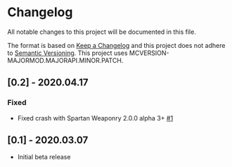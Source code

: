 # Changelog
All notable changes to this project will be documented in this file.

The format is based on [Keep a Changelog](http://keepachangelog.com/en/1.0.0/) and this project does not adhere to [Semantic Versioning](http://semver.org/spec/v2.0.0.html).
This project uses MCVERSION-MAJORMOD.MAJORAPI.MINOR.PATCH.

## [0.2] - 2020.04.17
### Fixed
- Fixed crash with Spartan Weaponry 2.0.0 alpha 3+ [#1](https://github.com/TheIllusiveC4/ConsecrationCompatibility/issues/1)

## [0.1] - 2020.03.07
- Initial beta release